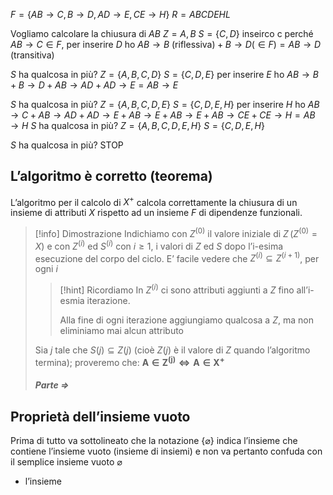 $F=\{AB\to C, B\to D, AD\to E, CE\to H\}$
$R=ABCDEHL$

Vogliamo calcolare la chiusura di $AB$
$Z=A,B$
$S=\{C,D\}$
inseirco c perché $AB\to C\in F$, per inserire $D$ ho $AB\to B \text{ (riflessiva)}+B\to D(\in F)=AB\to D \text{ (transitiva)}$

$S$ ha qualcosa in più?
$Z=\{A,B,C,D\}$
$S=\{C,D,E\}$ per inserire $E$ ho $AB\to B+B\to D+AB\to AD+AD\to E=AB\to E$

$S$ ha qualcosa in più?
$Z=\{A,B,C,D, E\}$
$S=\{C,D,E,H\}$ per inserire $H$ ho $AB\to C+AB\to AD+AD\to E+AB\to E+AB\to E+AB\to CE+CE\to H=AB\to H$
$S$ ha qualcosa in più?
$Z=\{A,B,C,D, E, H\}$
$S=\{C,D,E,H\}$

$S$ ha qualcosa in più?
STOP

## L’algoritmo è corretto (teorema)
L’algoritmo per il calcolo di $X^+$ calcola correttamente la chiusura di un insieme di attributi $X$ rispetto ad un insieme $F$ di dipendenze funzionali.

>[!info] Dimostrazione
>Indichiamo con $Z^{(0)}$ il valore iniziale di $Z \,(Z^{(0)}=X)$ e con $Z^{(i)}$ ed $S^{(i)}$ con $i\geq 1$, i valori di $Z$ ed $S$ dopo l’i-esima esecuzione del corpo del ciclo.
>E’ facile vedere che $Z^{(i)}\subseteq Z^{(i+1)}$, per ogni $i$
>>[!hint] Ricordiamo
>>In $Z^{(i)}$ ci sono attributi aggiunti a $Z$ fino all’i-esmia iterazione.
>>
>>Alla fine di ogni iterazione aggiungiamo qualcosa a $Z$, ma non eliminiamo mai alcun attributo
>
>Sia $j$ tale che $S(j)\subseteq Z(j)$ (cioè $Z(j)$ è il valore di $Z$ quando l’algoritmo termina); proveremo che: $\mathbf{A\in Z^{(j)}\Leftrightarrow A\in X^+}$
>
>##### Parte $\Rightarrow$


## Proprietà dell’insieme vuoto
Prima di tutto va sottolineato che la notazione $\{\varnothing\}$ indica l’insieme che contiene l’insieme vuoto (insieme di insiemi) e non va pertanto confuda con il semplice insieme vuoto $\varnothing$

- l’insieme 


